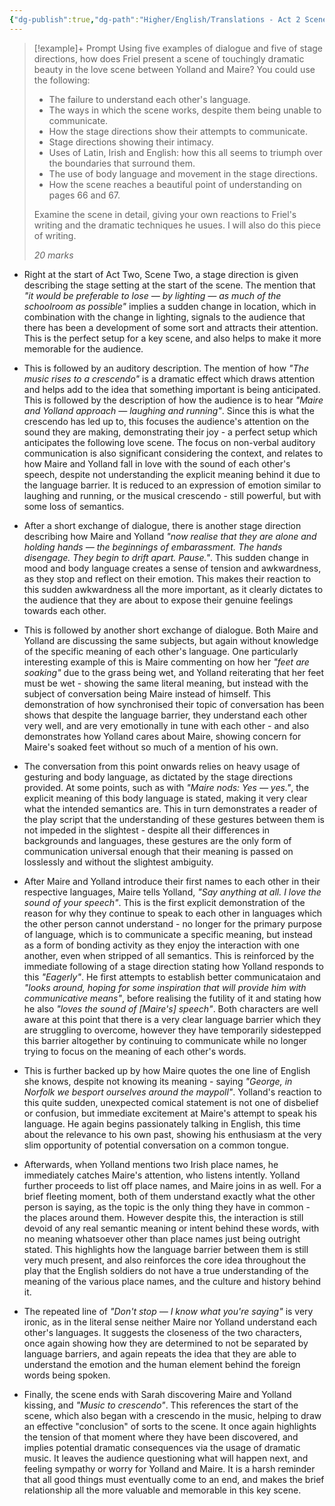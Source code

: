 ```yaml
---
{"dg-publish":true,"dg-path":"Higher/English/Translations - Act 2 Scene 2 Analysis.md","dg-permalink":"english/translations-2-2","permalink":"/english/translations-2-2/","created":"","updated":""}
---
```



> [!example]+ Prompt
> Using five examples of dialogue and five of stage directions, how does Friel present a scene of touchingly dramatic beauty in the love scene between Yolland and Maire? You could use the following:
> 
> - The failure to understand each other's language.
> - The ways in which the scene works, despite them being unable to communicate.
> - How the stage directions show their attempts to communicate.
> - Stage directions showing their intimacy.
> - Uses of Latin, Irish and English: how this all seems to triumph over the boundaries that surround them.
> - The use of body language and movement in the stage directions.
> - How the scene reaches a beautiful point of understanding on pages 66 and 67.
> 
> Examine the scene in detail, giving your own reactions to Friel's writing and the dramatic techniques he usues. I will also do this piece of writing.
> 
> *20 marks*

- Right at the start of Act Two, Scene Two, a stage direction is given describing the stage setting at the start of the scene. The mention that *"it would be preferable to lose — by lighting — as much of the schoolroom as possible"* implies a sudden change in location, which in combination with the change in lighting, signals to the audience that there has been a development of some sort and attracts their attention. This is the perfect setup for a key scene, and also helps to make it more memorable for the audience.

- This is followed by an auditory description. The mention of how *"The music rises to a crescendo"* is a dramatic effect which draws attention and helps add to the idea that something important is being anticipated. This is followed by the description of how the audience is to hear *"Maire and Yolland approach — laughing and running"*. Since this is what the crescendo has led up to, this focuses the audience's attention on the sound they are making, demonstrating their joy - a perfect setup which anticipates the following love scene. The focus on non-verbal auditory communication is also significant considering the context, and relates to how Maire and Yolland fall in love with the sound of each other's speech, despite not understanding the explicit meaning behind it due to the language barrier. It is reduced to an expression of emotion similar to laughing and running, or the musical crescendo - still powerful, but with some loss of semantics.

- After a short exchange of dialogue, there is another stage direction describing how Maire and Yolland *"now realise that they are alone and holding hands — the beginnings of embarassment. The hands disengage. They begin to drift apart. Pause."*. This sudden change in mood and body language creates a sense of tension and awkwardness, as they stop and reflect on their emotion. This makes their reaction to this sudden awkwardness all the more important, as it clearly dictates to the audience that they are about to expose their genuine feelings towards each other.

- This is followed by another short exchange of dialogue. Both Maire and Yolland are discussing the same subjects, but again without knowledge of the specific meaning of each other's language. One particularly interesting example of this is Maire commenting on how her *"feet are soaking"* due to the grass being wet, and Yolland reiterating that her feet must be wet - showing the same literal meaning, but instead with the subject of conversation being Maire instead of himself. This demonstration of how synchronised their topic of conversation has been shows that despite the language barrier, they understand each other very well, and are very emotionally in tune with each other - and also demonstrates how Yolland cares about Maire, showing concern for Maire's soaked feet without so much of a mention of his own.

- The conversation from this point onwards relies on heavy usage of gesturing and body language, as dictated by the stage directions provided. At some points, such as with *"Maire nods: Yes — yes."*, the explicit meaning of this body language is stated, making it very clear what the intended semantics are. This in turn demonstrates a reader of the play script that the understanding of these gestures between them is not impeded in the slightest - despite all their differences in backgrounds and languages, these gestures are the only form of communication universal enough that their meaning is passed on losslessly and without the slightest ambiguity.

- After Maire and Yolland introduce their first names to each other in their respective languages, Maire tells Yolland, *"Say anything at all. I love the sound of your speech"*. This is the first explicit demonstration of the reason for why they continue to speak to each other in languages which the other person cannot understand - no longer for the primary purpose of language, which is to communicate a specific meaning, but instead as a form of bonding activity as they enjoy the interaction with one another, even when stripped of all semantics. This is reinforced by the immediate following of a stage direction stating how Yolland responds to this *"Eagerly"*. He first attempts to establish better communicataion and *"looks around, hoping for some inspiration that will provide him with communicative means"*, before realising the futility of it and stating how he also *"loves the sound of \[Maire's\] speech"*. Both characters are well aware at this point that there is a very clear language barrier which they are struggling to overcome, however they have temporarily sidestepped this barrier altogether by continuing to communicate while no longer trying to focus on the meaning of each other's words.

- This is further backed up by how Maire quotes the one line of English she knows, despite not knowing its meaning - saying *"George, in Norfolk we besport ourselves around the maypoll"*. Yolland's reaction to this quite sudden, unexpected comical statement is not one of disbelief or confusion, but immediate excitement at Maire's attempt to speak his language. He again begins passionately talking in English, this time about the relevance to his own past, showing his enthusiasm at the very slim opportunity of potential conversation on a common tongue.

- Afterwards, when Yolland mentions two Irish place names, he immediately catches Maire's attention, who listens intently. Yolland further proceeds to list off place names, and Maire joins in as well. For a brief fleeting moment, both of them understand exactly what the other person is saying, as the topic is the only thing they have in common - the places around them. However despite this, the interaction is still devoid of any real semantic meaning or intent behind these words, with no meaning whatsoever other than place names just being outright stated. This highlights how the language barrier between them is still very much present, and also reinforces the core idea throughout the play that the English soldiers do not have a true understanding of the meaning of the various place names, and the culture and history behind it.

- The repeated line of *"Don't stop — I know what you're saying"* is very ironic, as in the literal sense neither Maire nor Yolland understand each other's languages. It suggests the closeness of the two characters, once again showing how they are determined to not be separated by language barriers, and again repeats the idea that they are able to understand the emotion and the human element behind the foreign words being spoken.

- Finally, the scene ends with Sarah discovering Maire and Yolland kissing, and *"Music to crescendo"*. This references the start of the scene, which also began with a crescendo in the music, helping to draw an effective "conclusion" of sorts to the scene. It once again highlights the tension of that moment where they have been discovered, and implies potential dramatic consequences via the usage of dramatic music. It leaves the audience questioning what will happen next, and feeling sympathy or worry for Yolland and Maire. It is a harsh reminder that all good things must eventually come to an end, and makes the brief relationship all the more valuable and memorable in this key scene.

